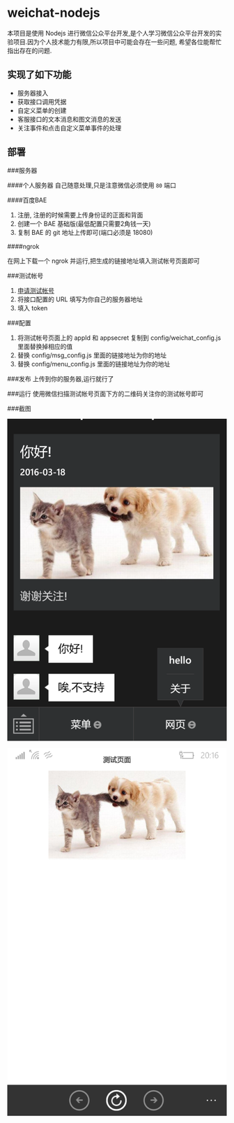 weichat-nodejs
===
本项目是使用 Nodejs 进行微信公众平台开发,是个人学习微信公众平台开发的实验项目.因为个人技术能力有限,所以项目中可能会存在一些问题, 希望各位能帮忙指出存在的问题.

实现了如下功能
---
+ 服务器接入
+ 获取接口调用凭据
+ 自定义菜单的创建
+ 客服接口的文本消息和图文消息的发送
+ 关注事件和点击自定义菜单事件的处理

部署
---

###服务器

####个人服务器
自己随意处理,只是注意微信必须使用 `80` 端口

####百度BAE

1. 注册, 注册的时候需要上传身份证的正面和背面
2. 创建一个 BAE 基础版(最低配置只需要2角钱一天)
3. 复制 BAE 的 git 地址上传即可(端口必须是 18080)

####ngrok

在网上下载一个 ngrok 并运行,把生成的链接地址填入测试帐号页面即可

###测试帐号
1. [申请测试帐号](http://mp.weixin.qq.com/debug/cgi-bin/sandbox?t=sandbox/login)
2. 将接口配置的 URL 填写为你自己的服务器地址
3. 填入 token

###配置
1. 将测试帐号页面上的 appId 和 appsecret 复制到 config/weichat_config.js 里面替换掉相应的值
2. 替换 config/msg_config.js 里面的链接地址为你的地址
3. 替换 config/menu_config.js 里面的链接地址为你的地址

###发布
上传到你的服务器,运行就行了

###运行
使用微信扫描测试帐号页面下方的二维码关注你的测试帐号即可

###截图

![消息截图](./images/msg.png)

![网页截图](./images/web.png)
